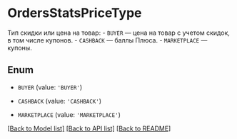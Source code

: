 # OrdersStatsPriceType

Тип скидки или цена на товар: - `BUYER` — цена на товар с учетом скидок, в том числе купонов. - `CASHBACK` — баллы Плюса. - `MARKETPLACE` — купоны. 

## Enum

* `BUYER` (value: `'BUYER'`)

* `CASHBACK` (value: `'CASHBACK'`)

* `MARKETPLACE` (value: `'MARKETPLACE'`)

[[Back to Model list]](../README.md#documentation-for-models) [[Back to API list]](../README.md#documentation-for-api-endpoints) [[Back to README]](../README.md)



